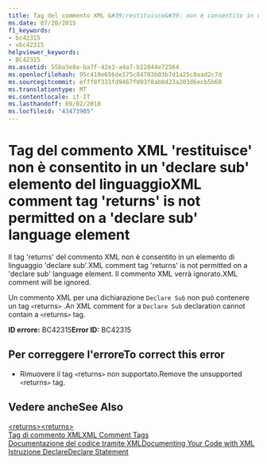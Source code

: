 ```yaml
---
title: Tag del commento XML &#39;restituisce&#39; non è consentito in un &#39;declare sub&#39; elemento del linguaggio
ms.date: 07/20/2015
f1_keywords:
- bc42315
- vbc42315
helpviewer_keywords:
- BC42315
ms.assetid: 55ba3e8a-ba7f-42e3-a4a7-b22844e72564
ms.openlocfilehash: 95c410e656de175c84703b03b7d1a25c0aad2c7d
ms.sourcegitcommit: efff8f331fd9467f093f8ab8d23a203d6ecb5b60
ms.translationtype: MT
ms.contentlocale: it-IT
ms.lasthandoff: 09/02/2018
ms.locfileid: "43473905"
---
```

# <a name="xml-comment-tag-39returns39-is-not-permitted-on-a-39declare-sub39-language-element"></a><span data-ttu-id="92188-102">Tag del commento XML &#39;restituisce&#39; non è consentito in un &#39;declare sub&#39; elemento del linguaggio</span><span class="sxs-lookup"><span data-stu-id="92188-102">XML comment tag &#39;returns&#39; is not permitted on a &#39;declare sub&#39; language element</span></span>
<span data-ttu-id="92188-103">Il tag 'returns' del commento XML non è consentito in un elemento di linguaggio 'declare sub'.</span><span class="sxs-lookup"><span data-stu-id="92188-103">XML comment tag 'returns' is not permitted on a 'declare sub' language element.</span></span> <span data-ttu-id="92188-104">Il commento XML verrà ignorato.</span><span class="sxs-lookup"><span data-stu-id="92188-104">XML comment will be ignored.</span></span>  
  
 <span data-ttu-id="92188-105">Un commento XML per una dichiarazione `Declare Sub` non può contenere un tag `<`returns`>` .</span><span class="sxs-lookup"><span data-stu-id="92188-105">An XML comment for a `Declare Sub` declaration cannot contain a `<`returns`>` tag.</span></span>  
  
 <span data-ttu-id="92188-106">**ID errore:** BC42315</span><span class="sxs-lookup"><span data-stu-id="92188-106">**Error ID:** BC42315</span></span>  
  
## <a name="to-correct-this-error"></a><span data-ttu-id="92188-107">Per correggere l'errore</span><span class="sxs-lookup"><span data-stu-id="92188-107">To correct this error</span></span>  
  
-   <span data-ttu-id="92188-108">Rimuovere il tag `<`returns`>` non supportato.</span><span class="sxs-lookup"><span data-stu-id="92188-108">Remove the unsupported `<`returns`>` tag.</span></span>  
  
## <a name="see-also"></a><span data-ttu-id="92188-109">Vedere anche</span><span class="sxs-lookup"><span data-stu-id="92188-109">See Also</span></span>  
 [<span data-ttu-id="92188-110">\<returns></span><span class="sxs-lookup"><span data-stu-id="92188-110">\<returns></span></span>](../../visual-basic/language-reference/xmldoc/returns.md)  
 [<span data-ttu-id="92188-111">Tag di commento XML</span><span class="sxs-lookup"><span data-stu-id="92188-111">XML Comment Tags</span></span>](../../visual-basic/language-reference/xmldoc/index.md)  
 [<span data-ttu-id="92188-112">Documentazione del codice tramite XML</span><span class="sxs-lookup"><span data-stu-id="92188-112">Documenting Your Code with XML</span></span>](../../visual-basic/programming-guide/program-structure/documenting-your-code-with-xml.md)  
 [<span data-ttu-id="92188-113">Istruzione Declare</span><span class="sxs-lookup"><span data-stu-id="92188-113">Declare Statement</span></span>](../../visual-basic/language-reference/statements/declare-statement.md)
